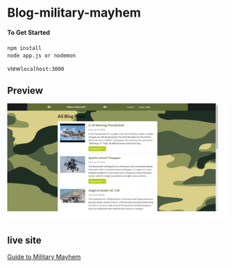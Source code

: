 # Blog-military-mayhem

####  To Get Started
`npm install` <br>
`node app.js or nodemon`

view`localhost:3000`

## Preview
![blog-preview](images/mayhem.png "blog-preview")

## live site
[Guide to Military Mayhem](https://guide-to-militarymayhem.glitch.me/blogs)

